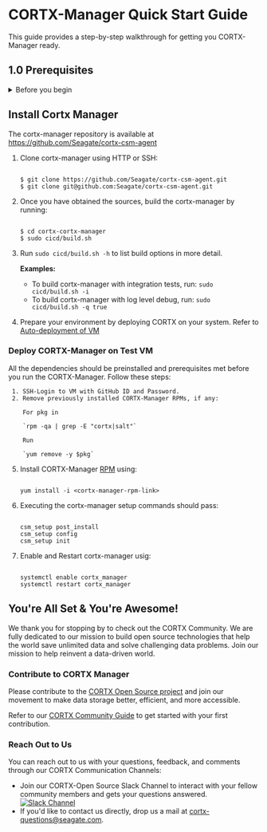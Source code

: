 # CORTX-Manager Quick Start Guide

This guide provides a step-by-step walkthrough for getting you CORTX-Manager ready.

## 1.0 Prerequisites

<details>
<summary>Before you begin</summary>
<p>

1. Login with super user:
   
   `$ sudo su`

    Or 
    
    `$ sudo -s`

2. Ensure you've installed the following softwares:

   1. Install RabbitMQ
      
      ```shell
      $ wget https://www.rabbitmq.com/releases/rabbitmq-server/v3.6.1/rabbitmq-server-3.6.1-1.noarch.rpm
      $ rpm --import https://www.rabbitmq.com/rabbitmq-release-signing-key.asc
      $ yum install rabbitmq-server-3.6.1-1.noarch.rpm
      $ systemctl enable rabbitmq-server
      $ systemctl start rabbitmq-server
      $ rabbitmqctl add_user admin password
      $ rabbitmqctl set_user_tags admin administrator
      $ rabbitmqctl set_permissions -p / admin ".*" ".*" ".*"
      $ rabbitmqctl add_vhost SSPL
      $ rabbitmq-plugins enable rabbitmq_management

     From your browser, navigate go to: http://<hostname>:15672/ 

     1. Login with your admin password.
     2. Select Virtual host as SSPL.

        ![virtual host](../dev/images/Image 1.jpg)

     3. Navigate to the Admin section.
        
        ![Admin section](..dev/images/Image 2.jpg)

     4. Click on add user and enter the following details:
        
        > username: sspluser 

        > password:sspl4ever
        
    5. Added user will be listed in users table. Click on added user.

       ![Added  user](../dev/images/Image 3.jpg)
    
    6. Set all permissions and select virtual host as SSPL
       
       ![User permissions](../dev/images/Image 4.jpg)

  3. Install Elastic Search:
  
  ```shell

     $ yum install -y https://artifacts.elastic.co/downloads/elasticsearch/elasticsearch-7.3.2-x86_64.rpm
     $ vim /etc/elasticsearch/elasticsearch.yml       
     $ systemctl enable elasticsearch
     $ systemctl start elasticsearch
  ```
    ![Successful elasticsearch.yml installation](../dev/images/Image 5.jpg)

  4. Install Consul
  
     1. Download consule binary. 
     
        `$ wget https://releases.hashicorp.com/consul/1.8.3/consul_1.8.3_linux_amd64.zip`

     2. Unzip downloaded zip.
     
        `$ unzip consul_1.8.3_linux_amd64.zip`

     3. Install unzip if not already installed.
     
        `$ yum install unzip`

        `$ unzip consul_1.8.3_linux_amd64.zip`

     4. Move binary to /usr/loval/bin folder.
     
        `$ mv consul /usr/local/bin/`

     5. Check if the PATH contains `/usr/local/bin`. If it doesn’t, add it to the path.
        
        ```shell 
        $ echo $PATH
        $ export PATH=$PATH:/usr/local/bin
        ```
     6. Check if consul is installed.
     
        `$ consul`
     7. Run consul in the background.
     
        `$ nohup consul agent --dev &`

  5. Install Python 3
  
     `$ yum –y install python3`
     
  6. Install GitHub.
     
     Refer to the [Contributing to CORTX Manager](ContributingToCortxManager.md) document to install GitHub and clone cortx-manager and its dependent repos.

  7. Install pyutils that is custom-built for CORTX project:
  
     1. Go to your home directory
     2. Git clone `cortx-py-utils` and follow the steps below:
     
        ```shell

        $ cd /home/727891/githubssh/
        $ git clone --recursive git@github.com:Seagate/cortx-py-utils.git
        $ cd /opt/seagate/
        $ mkdir cortx
        $ cd cortx
        $ ln -s /<path-to-cortx-py-utils>/cortx-py-utils/src/utils
        ```
  8. Install provisioner
  
    1. Go to your home directory.
    2. Git clone the provisioner repository, and follow the steps below:
    
       ```shell

       $ git clone git@github.com:Seagate/cortx-prvsnr.git
       $ mkdir /opt/seagate/cortx/provisioner
       $ ln -s /<path-to-cortx-prvsnr>/cortx-prvsnr/* /opt/seagate/cortx/provisioner/
       ```
</p>
</details>

## Install Cortx Manager

 The cortx-manager repository is available at https://github.com/Seagate/cortx-csm-agent
 
 1. Clone cortx-manager using HTTP or SSH:
 
    ```shell
    
    $ git clone https://github.com/Seagate/cortx-csm-agent.git
    $ git clone git@github.com:Seagate/cortx-csm-agent.git
    ```
 2. Once you have obtained the sources, build the cortx-manager by running: 
 
    ```shell
    
    $ cd cortx-cortx-manager
    $ sudo cicd/build.sh
    ```
 3. Run `sudo cicd/build.sh -h` to list build options in more detail. 
 
    **Examples:**
     
     - To build cortx-manager with integration tests, run: `sudo cicd/build.sh -i`
     - To build cortx-manager with log level debug, run: `sudo cicd/build.sh -q true`
 4. Prepare your environment by deploying CORTX on your system. Refer to [Auto-deployment of VM](https://github.com/Seagate/cortx-prvsnr/wiki/Deployment-on-VM_Auto-Deploy)

### Deploy CORTX-Manager on Test VM

All the dependencies should be preinstalled and prerequisites met before you run the CORTX-Manager. Follow these steps:

     1. SSH-Login to VM with GitHub ID and Password.
     2. Remove previously installed CORTX-Manager RPMs, if any:

        For pkg in 
        
        `rpm -qa | grep -E "cortx|salt"` 
        
        Run 
        
        `yum remove -y $pkg`

  5. Install CORTX-Manager [RPM](http://cortx-storage.colo.seagate.com/releases/cortx/components/dev/multibranch/cortx-manager/) using:
  
     ```shell
     
     yum install -i <cortx-manager-rpm-link>
     
  6. Executing the cortx-manager setup commands should pass: 
  
     ```shell
     
     csm_setup post_install
     csm_setup config
     csm_setup init
     ```
  7. Enable and Restart cortx-manager usig: 
     
     ```shell

     systemctl enable cortx_manager
     systemctl restart cortx_manager
     ```

## You're All Set & You're Awesome!

We thank you for stopping by to check out the CORTX Community. We are fully dedicated to our mission to build open source technologies that help the world save unlimited data and solve challenging data problems. Join our mission to help reinvent a data-driven world. 

### Contribute to CORTX Manager

Please contribute to the [CORTX Open Source project](https://github.com/Seagate/cortx/blob/main/doc/SuggestedContributions.md) and join our movement to make data storage better, efficient, and more accessible.

Refer to our [CORTX Community Guide](https://github.com/Seagate/cortx/blob/main/doc/CORTXContributionGuide.md) to get started with your first contribution.

### Reach Out to Us

You can reach out to us with your questions, feedback, and comments through our CORTX Communication Channels:

- Join our CORTX-Open Source Slack Channel to interact with your fellow community members and gets your questions answered. [![Slack Channel](https://img.shields.io/badge/chat-on%20Slack-blue)](https://join.slack.com/t/cortxcommunity/shared_invite/zt-femhm3zm-yiCs5V9NBxh89a_709FFXQ?)
- If you'd like to contact us directly, drop us a mail at cortx-questions@seagate.com.
